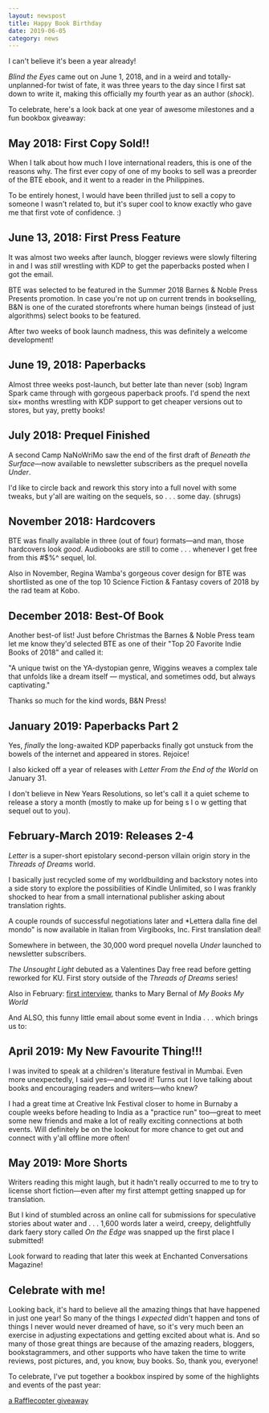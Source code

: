 ```yaml
---
layout: newspost
title: Happy Book Birthday
date: 2019-06-05
category: news
---
```


I can't believe it's been a year already!

*Blind the Eyes* came out on June 1, 2018, and in a weird and totally-unplanned-for twist of fate, it was  three years to the day since I first sat down to write it, making this officially my fourth year as an author (*shock*).

To celebrate, here's a look back at one year of awesome milestones and a fun bookbox giveaway:

## May 2018: First Copy Sold!!

When I talk about how much I love international readers, this is one of the reasons why. The first ever copy of one of my books to sell was a preorder of the BTE ebook, and it went to a reader in the Philippines.

To be entirely honest, I would have been thrilled just to sell a copy to someone I wasn't related to, but it's super cool to know exactly who gave me that first vote of confidence. :)

## June 13, 2018: First Press Feature

It was almost two weeks after launch, blogger reviews were slowly filtering in and I was *still* wrestling with KDP to get the paperbacks posted when I got the email.

BTE was selected to be featured in the Summer 2018 Barnes & Noble Press Presents promotion. In case you're not up on current trends in bookselling, B&N is one of the curated storefronts where human beings (instead of just algorithms) select books to be featured.

After two weeks of book launch madness, this was definitely a welcome development!

## June 19, 2018: Paperbacks

Almost three weeks post-launch, but better late than never (sob) Ingram Spark came through with gorgeous paperback proofs. I'd spend the next six+ months wrestling with KDP support to get cheaper versions out to stores, but yay, pretty books!

## July 2018: Prequel Finished

A second Camp NaNoWriMo saw the end of the first draft of *Beneath the Surface*—now available to newsletter subscribers as the prequel novella *Under*.

I'd like to circle back and rework this story into a full novel with some tweaks, but y'all are waiting on the sequels, so . . . some day. (shrugs)

## November 2018: Hardcovers

BTE was finally available in three (out of four) formats—and man, those hardcovers look *good*. Audiobooks are still to come . . . whenever I get free from this #$%^ sequel, lol.

Also in November, Regina Wamba's gorgeous cover design for BTE was shortlisted as one of the top 10 Science Fiction & Fantasy covers of 2018 by the rad team at Kobo.

## December 2018: Best-Of Book

Another best-of list! Just before Christmas the Barnes & Noble Press team let me know they'd selected BTE as one of their "Top 20 Favorite Indie Books of 2018" and called it:

"A unique twist on the YA-dystopian genre, Wiggins weaves a complex tale that unfolds like a dream itself — mystical, and sometimes odd, but always captivating."

Thanks so much for the kind words, B&N Press!

## January 2019: Paperbacks Part 2

Yes, *finally* the long-awaited KDP paperbacks finally got unstuck from the bowels of the internet and appeared in stores. Rejoice!

I also kicked off a year of releases with *Letter From the End of the World* on January 31.

I don't believe in New Years Resolutions, so let's call it a quiet scheme to release a story a month (mostly to make up for being s l o w getting that sequel out to you).

## February-March 2019: Releases 2-4

*Letter* is a super-short epistolary second-person villain origin story in the *Threads of Dreams* world.

I basically just recycled some of my worldbuilding and backstory notes into a side story to explore the possibilities of Kindle Unlimited, so I was frankly shocked to hear from a small international publisher asking about translation rights.

A couple rounds of successful negotiations later and *Lettera dalla fine del mondo" is now available in Italian from Virgibooks, Inc. First translation deal!

Somewhere in between, the 30,000 word prequel novella *Under* launched to newsletter subscribers.

*The Unsought Light* debuted as a Valentines Day free read before getting reworked for KU. First story outside of the *Threads of Dreams* series!

Also in February: [first interview](https://mybooks-myworld.com/2019/02/18/my-interview-with-author-k-a-wiggins/), thanks to Mary Bernal of *My Books My World*

And ALSO, this funny little email about some event in India . . . which brings us to:

## April 2019: My New Favourite Thing!!!

I was invited to speak at a children's literature festival in Mumbai. Even more unexpectedly, I said yes—and loved it! Turns out I love talking about books and encouraging readers and writers—who knew?

I had a great time at Creative Ink Festival closer to home in Burnaby a couple weeks before heading to India as a "practice run" too—great to meet some new friends and make a lot of really exciting connections at both events. Will definitely be on the lookout for more chance to get out and connect with y'all offline more often!

## May 2019: More Shorts

Writers reading this might laugh, but it hadn't really occurred to me to try to license short fiction—even after my first attempt getting snapped up for translation.

But I kind of stumbled across an online call for submissions for speculative stories about water and . . . 1,600 words later a weird, creepy, delightfully dark faery story called *On the Edge* was snapped up the first place I submitted!

Look forward to reading that later this week at Enchanted Conversations Magazine!

## Celebrate with me!

Looking back, it's hard to believe all the amazing things that have happened in just one year! So many of the things I *expected* didn't happen and tons of things I never would never dreamed of have, so it's very much been an exercise in adjusting expectations and getting excited about what is. And so many of those great things are because of the amazing readers, bloggers, bookstagrammers, and other supports who have taken the time to write reviews, post pictures, and, you know, buy books. So, thank you, everyone!

To celebrate, I've put together a bookbox inspired by some of the highlights and events of the past year:

<a class="rcptr" href="http://www.rafflecopter.com/rafl/display/d3678dbc1/" rel="nofollow" data-raflid="d3678dbc1" data-theme="classic" data-template="" id="rcwidget_4uhb299p">a Rafflecopter giveaway</a>
<script src="https://widget-prime.rafflecopter.com/launch.js"></script>
